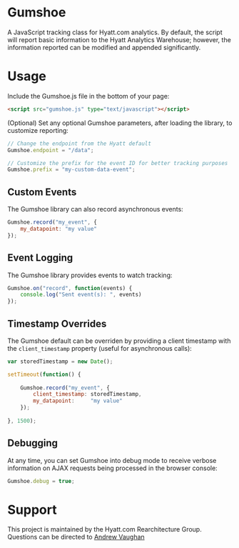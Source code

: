 # Gumshoe

A JavaScript tracking class for Hyatt.com analytics.  By default, the script will report basic
information to the Hyatt Analytics Warehouse; however, the information reported can be modified and
appended significantly.


# Usage

Include the Gumshoe.js file in the bottom of your page:

```html
<script src="gumshoe.js" type="text/javascript"></script>
```

(Optional) Set any optional Gumshoe parameters, after loading the library, to customize reporting:

```javascript
// Change the endpoint from the Hyatt default
Gumshoe.endpoint = "/data";

// Customize the prefix for the event ID for better tracking purposes
Gumshoe.prefix = "my-custom-data-event";
```

## Custom Events

The Gumshoe library can also record asynchronous events:

```javascript
Gumshoe.record("my_event", {
	my_datapoint: "my value"
});
```


## Event Logging

The Gumshoe library provides events to watch tracking:

```javascript
Gumshoe.on("record", function(events) {
	console.log("Sent event(s): ", events)
});
```


## Timestamp Overrides

The Gumshoe default can be overriden by providing a client timestamp with the `client_timestamp` 
property (useful for asynchronous calls):

```javascript
var storedTimestamp = new Date();

setTimeout(function() {
	
	Gumshoe.record("my_event", {
		client_timestamp: storedTimestamp,
		my_datapoint:     "my value"
	});
	
}, 1500);
```


## Debugging

At any time, you can set Gumshoe into debug mode to receive verbose information on AJAX requests being
processed in the browser console:

```javascript
Gumshoe.debug = true;
```


# Support

This project is maintained by the Hyatt.com Rearchitecture Group.  Questions can be directed to
[Andrew Vaughan](mailto:andrew.vaughan@hyatt.com)